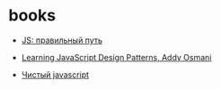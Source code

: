 # books

* [JS: правильный путь](http://jstherightway.org/ru-ru/)

* [Learning JavaScript Design Patterns, Addy Osmani](https://addyosmani.com/resources/essentialjsdesignpatterns/book/)

* [Чистый javascript](https://habrahabr.ru/post/319472/)
